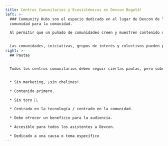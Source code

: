 ```yaml
---
title: Centros Comunitarios y Ecosistémicos en Devcon Bogotá!
left: >-
  ### Community Hubs son el espacio dedicado en el lugar de Devcon de la
  comunidad para la comunidad.

  Al permitir que un puñado de comunidades creen y muestren contenido de su elección, allanamos el camino para un Devcon más descentralizado.


  Las comunidades, iniciativas, grupos de interés y colectivos pueden postularse a través del proceso DIP para tener la oportunidad de obtener una de las áreas de centros disponibles. Una vez asignado un espacio, el grupo organizador seleccionado será el único responsable del espacio y de lo que suceda en él durante el transcurso de toda la conferencia.
right: >-
  ## Pautas


  Todos los centros comunitarios deben seguir ciertas pautas, pero sobre todo deben ser:


  * Sin marketing, ¡sin chelines!

  * Contenido primero.

  * Sin toro 💩.

  * Centrado en la tecnología / centrado en la comunidad.

  * Debe ofrecer un beneficio para la audiencia.

  * Accesible para todos los asistentes a Devcon.

  * Dedicado a una causa o tema específico
---
```

